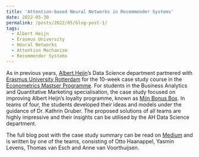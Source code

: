 ```yaml
---
title: 'Attention-based Neural Networks in Recommender Systems'
date: 2022-05-30
permalink: /posts/2022/05/blog-post-1/
tags:
  - Albert Heijn
  - Erasmus University
  - Neural Networks
  - Attention Mechanism
  - Recommender Systems
---
```


As in previous years, [Albert Heijn](https://en.wikipedia.org/wiki/Albert_Heijn)’s Data Science department partnered with [Erasmus University Rotterdam](https://www.eur.nl/en) for the 10-week case study course in the [Econometrics Mastser Programme](https://www.eur.nl/en/master/econometrics/programme-overview). For students in the Business Analytics and Quantitative Marketing specialisation, the case study focused on improving Albert Heijn’s loyalty programme, known as [Mijn Bonus Box](https://www.ah.nl/acties/bonusbox). In teams of four, the students developed their ideas and models under the guidance of Dr. Kathrin Gruber. The proposed solutions of all teams are highly impressive and their insights can be utilised by the AH Data Science department.

The full blog post with the case study summary can be read on [Medium](https://blog.ah.technology/attention-based-neural-networks-in-recommender-systems-albert-heijn-erasmus-university-case-study-4de9dbb02e8e) and is written by one of the teams, consisting of Otto Haanappel, Yasmin Levens, Thomas van Esch and Anne van Voorthuijsen.



